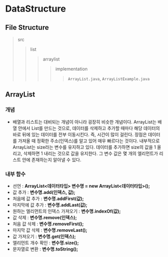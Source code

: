 # DataStructure

## File Structure
> src
>> list
>>> arraylist
>>>> implementation
>>>>> `ArrayList.java`, `ArrayListExample.java`

## ArrayList
### 개념
 - 배열과 리스트는 대비되는 개념이 아니라 굉장히 비슷한 개념이다. ArrayList는 배열 안에서 List를 만드는 것으로, 데이터를 삭제하고 추가할 때마다 해당 데이터의 바로 뒤에 있는 데이터를 전부 이동시킨다. 즉, 시간이 많이 걸린다. 장점은 데이터를 가져올 때 정확한 주소(인덱스)를 알고 있어 매우 빠르다는 것이다. 내부적으로 ArrayList는 size라는 변수를 유지하고 있다. 데이터를 추가하면 size의 값을 1 올리고, 삭제하면 1 내리는 것으로 값을 유지한다. 그 변수 값은 몇 개의 엘리먼트가 리스트 안에 존재하는지 알아낼 수 있다.
### 내부 함수
 - 선언 : **ArrayList<데이터타입> 변수명 = new ArrayList<데이터타입>();**
 - 값 추가 : **변수명.add(인덱스, 값);**
 - 처음에 값 추가 : **변수명.addFirst(값);**
 - 마지막에 값 추가 : **변수명.addLast(값);**
 - 원하는 엘리먼트의 인덱스 가져오기 : **변수명.indexOf(값);**
 - 값 삭제 : **변수명.remove(인덱스);**
 - 처음 값 삭제 : **변수명.removeFirst();**
 - 마지막 값 삭제 : **변수명.removeLast();**
 - 값 가져오기 : **변수명.get(인덱스);**
 - 엘리먼트 개수 확인 : **변수명.size();**
 - 문자열로 변환 : **변수명.toString();**
